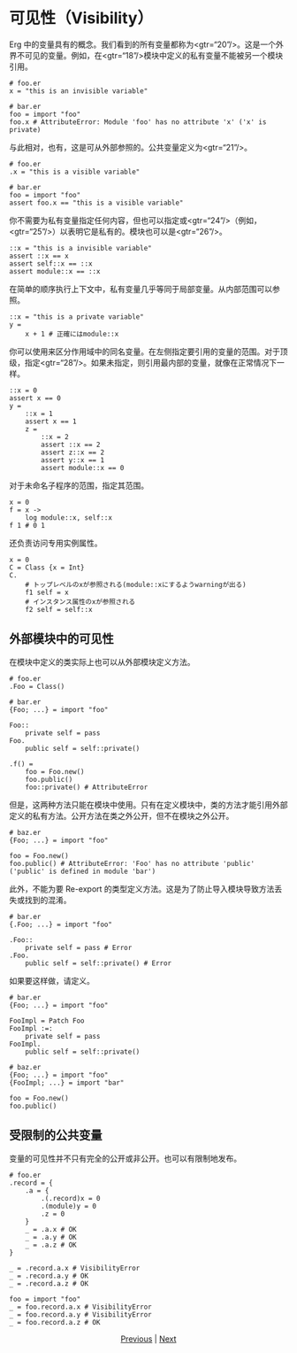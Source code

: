 # 可见性（Visibility）

Erg 中的变量具有的概念。我们看到的所有变量都称为<gtr=“20”/>。这是一个外界不可见的变量。例如，在<gtr=“18”/>模块中定义的私有变量不能被另一个模块引用。


```erg
# foo.er
x = "this is an invisible variable"
```


```erg
# bar.er
foo = import "foo"
foo.x # AttributeError: Module 'foo' has no attribute 'x' ('x' is private)
```

与此相对，也有，这是可从外部参照的。公共变量定义为<gtr=“21”/>。


```erg
# foo.er
.x = "this is a visible variable"
```


```erg
# bar.er
foo = import "foo"
assert foo.x == "this is a visible variable"
```

你不需要为私有变量指定任何内容，但也可以指定或<gtr=“24”/>（例如，<gtr=“25”/>）以表明它是私有的。模块也可以是<gtr=“26”/>。


```erg
::x = "this is a invisible variable"
assert ::x == x
assert self::x == ::x
assert module::x == ::x
```

在简单的顺序执行上下文中，私有变量几乎等同于局部变量。从内部范围可以参照。


```erg
::x = "this is a private variable"
y =
    x + 1 # 正確にはmodule::x
```

你可以使用来区分作用域中的同名变量。在左侧指定要引用的变量的范围。对于顶级，指定<gtr=“28”/>。如果未指定，则引用最内部的变量，就像在正常情况下一样。


```erg
::x = 0
assert x == 0
y =
    ::x = 1
    assert x == 1
    z =
        ::x = 2
        assert ::x == 2
        assert z::x == 2
        assert y::x == 1
        assert module::x == 0
```

对于未命名子程序的范围，指定其范围。


```erg
x = 0
f = x ->
    log module::x, self::x
f 1 # 0 1
```

还负责访问专用实例属性。


```erg
x = 0
C = Class {x = Int}
C.
    # トップレベルのxが参照される(module::xにするようwarningが出る)
    f1 self = x
    # インスタンス属性のxが参照される
    f2 self = self::x
```

## 外部模块中的可见性

在模块中定义的类实际上也可以从外部模块定义方法。


```erg
# foo.er
.Foo = Class()
```


```erg
# bar.er
{Foo; ...} = import "foo"

Foo::
    private self = pass
Foo.
    public self = self::private()

.f() =
    foo = Foo.new()
    foo.public()
    foo::private() # AttributeError
```

但是，这两种方法只能在模块中使用。只有在定义模块中，类的方法才能引用外部定义的私有方法。公开方法在类之外公开，但不在模块之外公开。


```erg
# baz.er
{Foo; ...} = import "foo"

foo = Foo.new()
foo.public() # AttributeError: 'Foo' has no attribute 'public' ('public' is defined in module 'bar')
```

此外，不能为要 Re-export 的类型定义方法。这是为了防止导入模块导致方法丢失或找到的混淆。


```erg
# bar.er
{.Foo; ...} = import "foo"

.Foo::
    private self = pass # Error
.Foo.
    public self = self::private() # Error
```

如果要这样做，请定义。


```erg
# bar.er
{Foo; ...} = import "foo"

FooImpl = Patch Foo
FooImpl :=:
    private self = pass
FooImpl.
    public self = self::private()
```


```erg
# baz.er
{Foo; ...} = import "foo"
{FooImpl; ...} = import "bar"

foo = Foo.new()
foo.public()
```

## 受限制的公共变量

变量的可见性并不只有完全的公开或非公开。也可以有限制地发布。


```erg
# foo.er
.record = {
    .a = {
        .(.record)x = 0
        .(module)y = 0
        .z = 0
    }
    _ = .a.x # OK
    _ = .a.y # OK
    _ = .a.z # OK
}

_ = .record.a.x # VisibilityError
_ = .record.a.y # OK
_ = .record.a.z # OK
```


```erg
foo = import "foo"
_ = foo.record.a.x # VisibilityError
_ = foo.record.a.y # VisibilityError
_ = foo.record.a.z # OK
```

<p align='center'>
    <a href='./18_ownership.md'>Previous</a> | <a href='./20_naming_rule.md'>Next</a>
</p>
